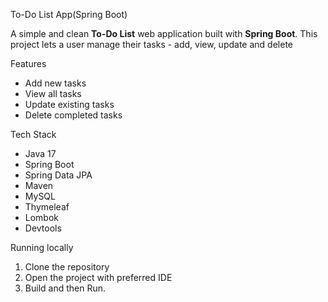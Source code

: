 To-Do List App(Spring Boot)

A simple and clean **To-Do List** web application built with **Spring Boot**. This project lets a user manage their tasks - add, view, update and delete

Features
- Add new tasks
- View all tasks
- Update existing tasks
- Delete completed tasks

Tech Stack
- Java 17
- Spring Boot
- Spring Data JPA
- Maven
- MySQL
- Thymeleaf
- Lombok
- Devtools

Running locally
1. Clone the repository
2. Open the project with preferred IDE
3. Build and then Run.
